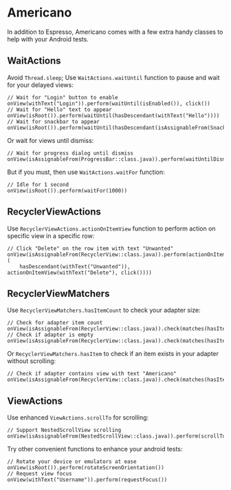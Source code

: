 # Americano
In addition to Espresso, Americano comes with a few extra handy classes to help with your Android tests.

## WaitActions
Avoid `Thread.sleep`; Use `WaitActions.waitUntil` function to pause and wait for your delayed views:
```
// Wait for "Login" button to enable
onView(withText("Login")).perform(waitUntil(isEnabled()), click())
// Wait for "Hello" text to appear
onView(isRoot()).perform(waitUntil(hasDescendant(withText("Hello"))))
// Wait for snackbar to appear
onView(isRoot()).perform(waitUntil(hasDescendant(isAssignableFrom(Snackbar.SnackbarLayout::class.java))))
```
Or wait for views until dismiss:
```
// Wait for progress dialog until dismiss
onView(isAssignableFrom(ProgressBar::class.java)).perform(waitUntilDismiss())
```
But if you must, then use `WaitActions.waitFor` function:
```
// Idle for 1 second
onView(isRoot()).perform(waitFor(1000))
```

## RecyclerViewActions
Use `RecyclerViewActions.actionOnItemView` function to perform action on specific view in a specific row:
```
// Click "Delete" on the row item with text "Unwanted"
onView(isAssignableFrom(RecyclerView::class.java)).perform(actionOnItem<RecyclerView.ViewHolder>(
    hasDescendant(withText("Unwanted")), actionOnItemView(withText("Delete"), click())))
```
## RecyclerViewMatchers
Use `RecyclerViewMatchers.hasItemCount` to check your adapter size:
```
// Check for adapter item count
onView(isAssignableFrom(RecyclerView::class.java)).check(matches(hasItemCount(100)))
// Check if adapter is empty
onView(isAssignableFrom(RecyclerView::class.java)).check(matches(hasItemCount(greaterThan(0))))
```
Or `RecyclerViewMatchers.hasItem` to check if an item exists in your adapter without scrolling:
```
// Check if adapter contains view with text "Americano"
onView(isAssignableFrom(RecyclerView::class.java)).check(matches(hasItem(withText("Americano"))))
```

## ViewActions
Use enhanced `ViewActions.scrollTo` for scrolling:
```
// Support NestedScrollView scrolling
onView(isAssignableFrom(NestedScrollView::class.java)).perform(scrollTo())
```
Try other convenient functions to enhance your android tests:
```
// Rotate your device or emulators at ease
onView(isRoot()).perform(rotateScreenOrientation())
// Request view focus
onView(withText("Username")).perform(requestFocus())
```
